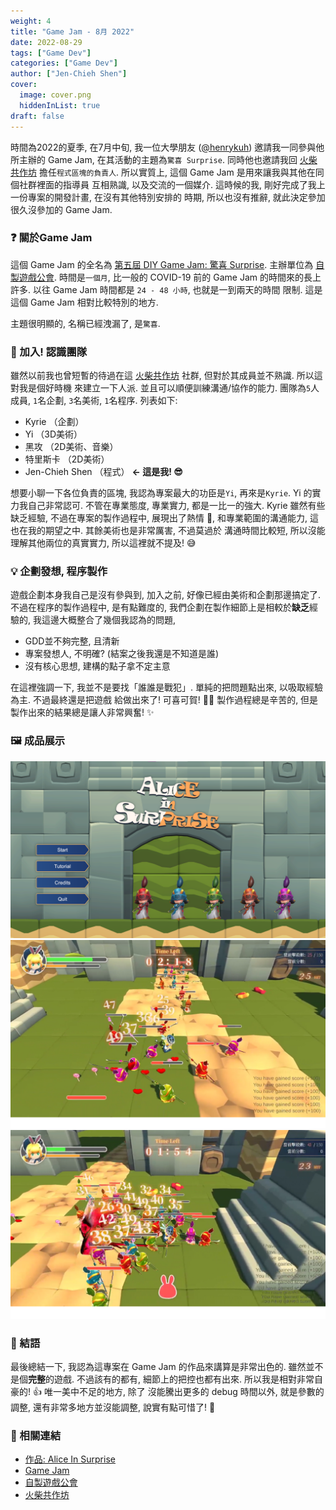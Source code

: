 ```yaml
---
weight: 4
title: "Game Jam - 8月 2022"
date: 2022-08-29
tags: ["Game Dev"]
categories: ["Game Dev"]
author: ["Jen-Chieh Shen"]
cover:
  image: cover.png
  hiddenInList: true
draft: false
---
```


時間為2022的夏季, 在7月中旬, 我一位大學朋友 ([@henrykuh](https://github.com/henrykuh))
邀請我一同參與他所主辦的 Game Jam, 在其活動的主題為`驚喜 Surprise`. 同時他也邀請我回 [火柴共作坊](https://github.com/MatchWorkshop)
擔任`程式區塊的負責人`. 所以實質上, 這個 Game Jam 是用來讓我與其他在同個社群裡面的指導員
互相熟識, 以及交流的一個媒介. 這時候的我, 剛好完成了我上一份專案的開發計畫, 在沒有其他特別安排的
時期, 所以也沒有推辭, 就此決定參加很久沒參加的 Game Jam.

<!-- more -->

### ❓ 關於Game Jam

這個 Game Jam 的全名為 [第五屆 DIY Game Jam: 驚喜 Surprise](https://itch.io/jam/20220829).
主辦單位為 [自製遊戲公會](https://diygm2021.weebly.com/). 時間是`一個月`, 比一般的 COVID-19
前的 Game Jam 的時間來的長上許多. 以往 Game Jam 時間都是 `24 - 48 小時`, 也就是一到兩天的時間
限制. 這是這個 Game Jam 相對比較特別的地方.

主題很明顯的, 名稱已經洩漏了, 是`驚喜`.

### 🔰 加入! 認識團隊

雖然以前我也曾短暫的待過在這 [火柴共作坊]() 社群, 但對於其成員並不熟識. 所以這對我是個好時機
來建立一下人派. 並且可以順便訓練溝通/協作的能力. 團隊為`5`人成員, `1`名企劃, `3`名美術,
`1`名程序. 列表如下:

- Kyrie （企劃）
- Yi （3D美術）
- 黑攻 （2D美術、音樂）
- 特里斯卡 （2D美術）
- Jen-Chieh Shen （程式）  **<- 這是我! 😎**

想要小聊一下各位負責的區塊, 我認為專案最大的功臣是`Yi`, 再來是`Kyrie`. Yi 的實力我自己非常認可.
不管在專業態度, 專業實力, 都是一比一的強大. Kyrie 雖然有些缺乏經驗, 不過在專案的製作過程中,
展現出了熱情 💯, 和專業範圍的溝通能力, 這也在我的期望之中. 其餘美術也是非常厲害, 不過莫過於
溝通時間比較短, 所以沒能理解其他兩位的真實實力, 所以這裡就不提及! 😅

### 💡 企劃發想, 程序製作

遊戲企劃本身我自己是沒有參與到, 加入之前, 好像已經由美術和企劃那邊搞定了. 不過在程序的製作過程中,
是有點難度的, 我們企劃在製作細節上是相較於**缺乏**經驗的, 我這邊大概整合了幾個我認為的問題,

- GDD並不夠完整, 且清新
- 專案發想人, 不明確? (結案之後我還是不知道是誰)
- 沒有核心思想, 建構的點子拿不定主意

在這裡強調一下, 我並不是要找「誰誰是戰犯」. 單純的把問題點出來, 以吸取經驗為主. 不過最終還是把遊戲
給做出來了! 可喜可賀! 🎉🎊 製作過程總是辛苦的, 但是製作出來的結果總是讓人非常興奮! ✨

### 🖼️ 成品展示

<img src="./1.png">
<img src="./2.png">
<img src="./3.png">

### 💬 結語

最後總結一下, 我認為這專案在 Game Jam 的作品來講算是非常出色的. 雖然並不是個**完整**的遊戲.
不過該有的都有, 細節上的把控也都有出來. 所以我是相對非常自豪的! 👍 唯一美中不足的地方, 除了
沒能騰出更多的 debug 時間以外, 就是參數的調整, 還有非常多地方並沒能調整, 說實有點可惜了! 🙏

### 🔗 相關連結

- [作品: Alice In Surprise](https://kuhhenry.itch.io/alice-in-surprise)
- [Game Jam](https://itch.io/jam/2022082)
- [自製遊戲公會](https://diygm2021.weebly.com/)
- [火柴共作坊](https://github.com/MatchWorkshop)
